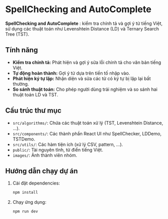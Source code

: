 # SpellChecking and AutoComplete

**SpellChecking and AutoComplete** : kiểm tra chính tả và gợi ý từ tiếng Việt, sử dụng các thuật toán như Levenshtein Distance (LD) và Ternary Search Tree (TST).

## Tính năng

- **Kiểm tra chính tả:** Phát hiện và gợi ý sửa lỗi chính tả cho văn bản tiếng Việt.
- **Tự động hoàn thành:** Gợi ý từ dựa trên tiền tố nhập vào.
- **Phát hiện ký tự lặp:** Nhận diện và sửa các từ có ký tự bị lặp lại bất thường.
- **So sánh thuật toán:** Cho phép người dùng trải nghiệm và so sánh hai thuật toán LD và TST.

## Cấu trúc thư mục

- `src/algorithms/`: Chứa các thuật toán xử lý (TST, Levenshtein Distance, ...).
- `src/components/`: Các thành phần React UI như SpellChecker, LDDemo, TSTDemo.
- `src/utils/`: Các hàm tiện ích (xử lý CSV, pattern, ...).
- `public/`: Tài nguyên tĩnh, từ điển tiếng Việt.
- `images/`: Ảnh thành viên nhóm.

## Hướng dẫn chạy dự án

1. Cài đặt dependencies:
    ```sh
    npm install
    ```
2. Chạy ứng dụng:
    ```sh
    npm run dev
    ```




